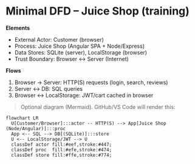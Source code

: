 # Minimal DFD – Juice Shop (training)

**Elements**
- External Actor: Customer (browser)
- Process: Juice Shop (Angular SPA + Node/Express)
- Data Stores: SQLite (server), LocalStorage (browser)
- Trust Boundary: Browser ↔ Server (Internet)

**Flows**
1. Browser → Server: HTTP(S) requests (login, search, reviews)
2. Server ↔ DB: SQL queries
3. Browser ↔ LocalStorage: JWT/cart cached in browser

> Optional diagram (Mermaid). GitHub/VS Code will render this:

```mermaid
flowchart LR
  U[Customer/Browser]:::actor -- HTTP(S) --> App[Juice Shop (Node/Angular)]:::proc
  App <-- SQL --> DB[(SQLite)]:::store
  U <-- LocalStorage/JWT --> U
  classDef actor fill:#eef,stroke:#447;
  classDef proc  fill:#efe,stroke:#474;
  classDef store fill:#ffe,stroke:#774;
